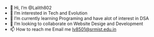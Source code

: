 - 👋 Hi, I’m @Lalith802
- 👀 I’m interested in Tech and Evolution 
- 🌱 I’m currently learning Programing and have alot of interest in DSA
- 💞️ I’m looking to collaborate on Website Desige and Development
- 📫 How to reach me Email me lv8501@srmist.edu.in
